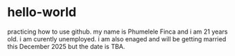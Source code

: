 # hello-world
practicing how to use github.
my name is Phumelele Finca and i am 21 years old.
i am curently unemployed.
i am also enaged and will be getting married this December 2025 but the date is TBA.
